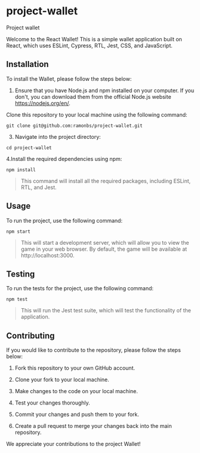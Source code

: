 # project-wallet
Project wallet

Welcome to the React Wallet! This is a simple wallet application built on React, which uses ESLint, Cypress, RTL, Jest, CSS, and JavaScript.

## Installation
To install the Wallet, please follow the steps below:

1. Ensure that you have Node.js and npm installed on your computer. If you don't, you can download them from the official Node.js website https://nodejs.org/en/.

Clone this repository to your local machine using the following command:
```
git clone git@github.com:ramonbs/project-wallet.git
```

3. Navigate into the project directory:
```
cd project-wallet
```

4.Install the required dependencies using npm:
```
npm install
```

> This command will install all the required packages, including ESLint, RTL, and Jest.

## Usage
To run the project, use the following command:
```
npm start
```

> This will start a development server, which will allow you to view the game in your web browser. By default, the game will be available at http://localhost:3000.

## Testing
To run the tests for the project, use the following command:
```
npm test
```
> This will run the Jest test suite, which will test the functionality of the application.

## Contributing
If you would like to contribute to the repository, please follow the steps below:

1. Fork this repository to your own GitHub account.

2. Clone your fork to your local machine.

3. Make changes to the code on your local machine.

4. Test your changes thoroughly.

5. Commit your changes and push them to your fork.

6. Create a pull request to merge your changes back into the main repository.

We appreciate your contributions to the project Wallet!
